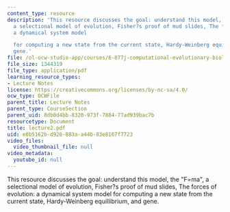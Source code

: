 ```yaml
---
content_type: resource
description: 'This resource discusses the goal: understand this model, the "F=ma",
  a selectional model of evolution, Fisher?s proof of mud slides, The forces of evolution:
  a dynamical system model

  for computing a new state from the current state, Hardy-Weinberg equillibrium, and
  gene.'
file: /ol-ocw-studio-app/courses/6-877j-computational-evolutionary-biology-fall-2005/e8b5162bd926883aa44b83e8167f7723_lecture2.pdf
file_size: 1344319
file_type: application/pdf
learning_resource_types:
- Lecture Notes
license: https://creativecommons.org/licenses/by-nc-sa/4.0/
ocw_type: OCWFile
parent_title: Lecture Notes
parent_type: CourseSection
parent_uid: 8db0d4bb-8320-973f-7884-77ad939bac7b
resourcetype: Document
title: lecture2.pdf
uid: e8b5162b-d926-883a-a44b-83e8167f7723
video_files:
  video_thumbnail_file: null
video_metadata:
  youtube_id: null
---
```

This resource discusses the goal: understand this model, the "F=ma", a selectional model of evolution, Fisher?s proof of mud slides, The forces of evolution: a dynamical system model
for computing a new state from the current state, Hardy-Weinberg equillibrium, and gene.